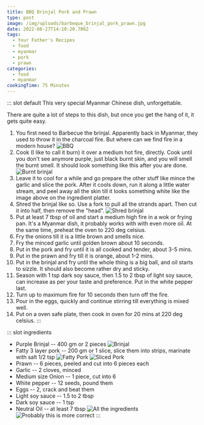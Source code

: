 ```yaml
---
title: BBQ Brinjal Pork and Prawn
type: post
image: /img/uploads/barbeque_brinjal_pork_prawn.jpg
date: 2022-08-27T14:10:20.706Z
tags:
  - Your Father's Recipes
  - food
  - myanmar
  - pork
  - prawn
categories:
  - food
  - myanmar
cookingTime: 75 Minutes
---
```

::: slot default
This very special Myanmar Chinese dish, unforgettable.
<!-- more -->
There are quite a lot of steps to this dish, but once you get the hang of it, it gets quite easy.

1. You first need to Barbecue the brinjal. Apparently back in Myanmar, they used to throw it in the charcoal fire. But where can we find fire in a modern house? 
![BBQ](/img/uploads/bbq.jpg "BBQ")
2. Cook (I like to call it burn) it over a medium hot fire, directly. Cook until you don't see anymore purple, just black burnt skin, and you will smell the burnt smell. It should look something like this after you are done.
![Burnt brinjal](/img/uploads/bbq_brinjal.jpg "Burnt brinjal")
3. Leave it to cool for a while and go prepare the other stuff like mince the garlic and slice the pork. After it cools down, run it along a little water stream, and peel away all the skin till it looks something white like the image above on the ingredient platter.
4. Shred the brinjal like so. Use a fork to pull all the strands apart. Then cut it into half, then remove the "head".
![Shred brinjal](/img/uploads/shred_brinjal.gif "Shred Brinjal")
5. Put at least 7 tbsp of oil and start a medium high fire in a wok or frying pan. It's a Myanmar dish, it probably works with with even more oil. At the same time, preheat the oven to 220 deg celsius.
6. Fry the onions till it is a little brown and smells nice.
7. Fry the minced garlic until golden brown about 10 seconds.
8. Put in the pork and fry until it is all cooked and tender, about 3-5 mins.
9. Put in the prawn and fry till it is orange, about 1-2 mins.
10. Put in the brinjal and fry until the whole thing is a big ball, and oil starts to sizzle. It should also become rather dry and sticky.
11. Season with 1 tsp dark soy sauce, then 1.5 to 2 tbsp of light soy sauce, can increase as per your taste and preference. Put in the white pepper last.
12. Turn up to maximum fire for 10 seconds then turn off the fire.
13. Pour in the eggs, quickly and continue stirring till everything is mixed well.
14. Put on a oven safe plate, then cook in oven for 20 mins at 220 deg celsius. 
:::

::: slot ingredients
- Purple Brinjal -- 400 gm or 2 pieces
![Brinjal](/img/uploads/brinjal.jpg "Brinjal")
- Fatty 3 layer pork -- 200 gm or 1 slice, slice them into strips, marinate with salt 1/2 tsp
![Fatty Pork](/img/uploads/fatty_pork.jpg "Fatty Pork")
![Sliced Pork](/img/uploads/minced_fatty_pork.jpg "Sliced Pork")
- Prawn -- 6 pieces, peeled and cut into 6 pieces each
- Garlic -- 2 cloves, minced
- Medium size Onion --  1 piece, cut into 6
- White pepper -- 12 seeds, pound them
- Eggs -- 2, crack and beat them
- Light soy sauce -- 1.5 to 2 tbsp
- Dark soy sauce -- 1 tsp
- Neutral Oil -- at least 7 tbsp
![All the ingredients](/img/uploads/ingredients_kids.jpg "All the ingredients")
![Probably this is more correct](/img/uploads/ingredients.jpg "All the ingredients")
:::